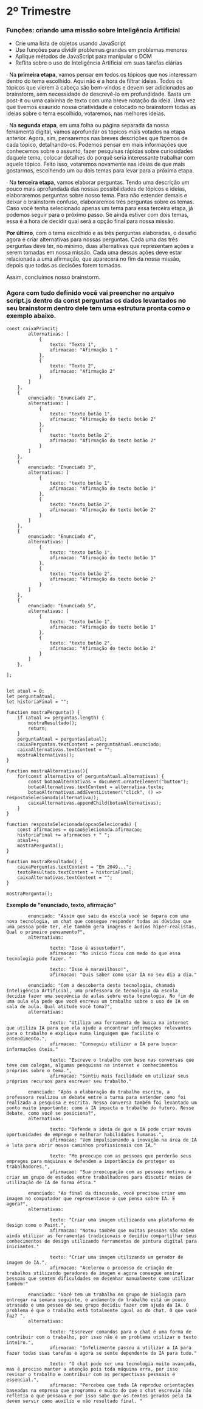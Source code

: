 





































































































































































































































































































































































































































































































































































































































































































































































































































































































































































































































































































































































































































































































































































































































































































































































































































































































































































































































































































































































































































# 2º Trimestre
### **Funções: criando uma missão sobre Inteligência Artificial**

-   Crie uma lista de objetos usando JavaScript
-   Use funções para dividir problemas grandes em problemas menores
-   Aplique métodos de JavaScript para manipular o DOM
-   Reflita sobre o uso de Inteligência Artificial em suas tarefas diárias

∙ Na **primeira etapa**, vamos pensar em todos os tópicos que nos interessam dentro do tema escolhido.
Aqui não é a hora de filtrar ideias. Todos os tópicos que vierem à cabeça são bem-vindos e devem ser adicionados ao brainstorm, sem necessidade de descrevê-lo em profundidade. Basta um post-it ou uma caixinha de texto com uma breve notação da ideia.
Uma vez que tivemos exaurido nossa criatividade e colocado no brainstorm todas as ideias sobre o tema escolhido, votaremos, nas melhores ideias.

∙ Na **segunda etapa**, em uma folha ou página separada da nossa ferramenta digital, vamos aprofundar os tópicos mais votados na etapa anterior.
Agora, sim, pensaremos nas breves descrições que fizemos de cada tópico, detalhando-os. Podemos pensar em mais informações que conhecemos sobre o assunto, fazer pesquisas rápidas sobre curiosidades daquele tema, colocar detalhes do porquê seria interessante trabalhar com aquele tópico. 
Feito isso, votaremos novamente nas ideias de que mais gostarmos, escolhendo um ou dois temas para levar para a próxima etapa.

∙ Na **terceira etapa**, vamos elaborar perguntas.
Tendo uma descrição um pouco mais aprofundada das nossas possibilidades de tópicos e ideias, elaboraremos perguntas sobre nosso tema.
Para não estender demais e deixar o brainstorm confuso, elaboraremos três perguntas sobre os temas.
Caso você tenha selecionado apenas um tema para essa terceira etapa, já podemos seguir para o próximo passo. 
Se ainda estiver com dois temas, essa é a hora de decidir qual será a opção final para nossa missão.

**Por último**, com o tema escolhido e as três perguntas elaboradas, o desafio agora é criar alternativas para nossas perguntas. 
Cada uma das três perguntas deve ter, no mínimo, duas alternativas que representam ações a serem tomadas em nossa missão.
Cada uma dessas ações deve estar relacionada a uma afirmação, que aparecerá no fim da nossa missão, depois que todas as decisões forem tomadas.

Assim, concluímos nosso brainstorm.

### Agora com tudo definido você vai preencher no arquivo script.js dentro da const perguntas os dados levantados no seu brainstorm dentro dele tem uma estrutura pronta como o exemplo abaixo.

    const caixaPrincitj
            alternativas: [
                {
                    texto: "Texto 1",
                    afirmacao: "Afirmação 1 "
                },
                {
                    texto: "Texto 2",
                    afirmacao: "Afirmação 2"
                }
            ]
        },
        {
            enunciado: "Enunciado 2",
            alternativas: [
                {
                    texto: "texto botão 1",
                    afirmacao: "Afirmação do texto botão 2"
                },
                {
                    texto: "texto botão 2",
                    afirmacao: "Afirmação do texto botão 2"
                }
            ]
        },
        {
            enunciado: "Enunciado 3",
            alternativas: [
                {
                    texto: "texto botão 1",
                    afirmacao: "Afirmação do texto botão 1"
                },
                {
                    texto: "texto botão 2",
                    afirmacao: "Afirmação do texto botão 2"
                }
            ]
        },
        {
            enunciado: "Enunciado 4",
            alternativas: [
                {
                    texto: "texto botão 1",
                    afirmacao: "Afirmação do texto botão 1"
                },
                {
                    texto: "texto botão 2",
                    afirmacao: "Afirmação do texto botão 2"
                }
            ]
        },
        {
            enunciado: "Enunciado 5",
            alternativas: [
                {
                    texto: "texto botão 1",
                    afirmacao: "Afirmação do texto botão 1"
                },
                {
                    texto: "texto botão 2",
                    afirmacao: "Afirmação do texto botão 2"
                }
            ]
        },
       
    ];
    
    
    let atual = 0;
    let perguntaAtual;
    let historiaFinal = "";
    
    function mostraPergunta() {
        if (atual >= perguntas.length) {
            mostraResultado();
            return;
        }
        perguntaAtual = perguntas[atual];
        caixaPerguntas.textContent = perguntaAtual.enunciado;
        caixaAlternativas.textContent = "";
        mostraAlternativas();
    }
    
    function mostraAlternativas(){
        for(const alternativa of perguntaAtual.alternativas) {
            const botaoAlternativas = document.createElement("button");
            botaoAlternativas.textContent = alternativa.texto;
            botaoAlternativas.addEventListener("click", () => respostaSelecionada(alternativa));
            caixaAlternativas.appendChild(botaoAlternativas);
        }
    }
    
    function respostaSelecionada(opcaoSelecionada) {
        const afirmacoes = opcaoSelecionada.afirmacao;
        historiaFinal += afirmacoes + " ";
        atual++;
        mostraPergunta();
    }
    
    function mostraResultado() {
        caixaPerguntas.textContent = "Em 2049...";
        textoResultado.textContent = historiaFinal;
        caixaAlternativas.textContent = "";
    }
    
    mostraPergunta();







**Exemplo de "enunciado, texto, afirmação"**


            enunciado: "Assim que saiu da escola você se depara com uma nova tecnologia, um chat que consegue responder todas as dúvidas que uma pessoa pode ter, ele também gera imagens e áudios hiper-realistas. Qual o primeiro pensamento?",
            alternativas: 
                
                    texto: "Isso é assustador!",
                    afirmacao: "No início ficou com medo do que essa tecnologia pode fazer. "

                    texto: "Isso é maravilhoso!",
                    afirmacao: "Quis saber como usar IA no seu dia a dia."

            enunciado: "Com a descoberta desta tecnologia, chamada Inteligência Artificial, uma professora de tecnologia da escola decidiu fazer uma sequência de aulas sobre esta tecnologia. No fim de uma aula ela pede que você escreva um trabalho sobre o uso de IA em sala de aula. Qual atitude você toma?",
            alternativas: 
                
                    texto: "Utiliza uma ferramenta de busca na internet que utiliza IA para que ela ajude a encontrar informações relevantes para o trabalho e explique numa linguagem que facilite o entendimento.",
                    afirmacao: "Conseguiu utilizar a IA para buscar informações úteis."

                    texto: "Escreve o trabalho com base nas conversas que teve com colegas, algumas pesquisas na internet e conhecimentos próprios sobre o tema.",
                    afirmacao: "Sentiu mais facilidade em utilizar seus próprios recursos para escrever seu trabalho."

            enunciado: "Após a elaboração do trabalho escrito, a professora realizou um debate entre a turma para entender como foi realizada a pesquisa e escrita. Nessa conversa também foi levantado um ponto muito importante: como a IA impacta o trabalho do futuro. Nesse debate, como você se posiciona?",
            alternativas: 
                
                    texto: "Defende a ideia de que a IA pode criar novas oportunidades de emprego e melhorar habilidades humanas.",
                    afirmacao: "Vem impulsionando a inovação na área de IA e luta para abrir novos caminhos profissionais com IA."

                    texto: "Me preocupo com as pessoas que perderão seus empregos para máquinas e defendem a importância de proteger os trabalhadores.",
                    afirmacao: "Sua preocupação com as pessoas motivou a criar um grupo de estudos entre trabalhadores para discutir meios de utilização de IA de forma ética."

            enunciado: "Ao final da discussão, você precisou criar uma imagem no computador que representasse o que pensa sobre IA. E agora?",
            alternativas: 
                
                    texto: "Criar uma imagem utilizando uma plataforma de design como o Paint.",
                    afirmacao: "Notou também que muitas pessoas não sabem ainda utilizar as ferramentas tradicionais e decidiu compartilhar seus conhecimentos de design utilizando ferramentas de pintura digital para iniciantes."

                    texto: "Criar uma imagem utilizando um gerador de imagem de IA.",
                    afirmacao: "Acelerou o processo de criação de trabalhos utilizando geradores de imagem e agora consegue ensinar pessoas que sentem dificuldades em desenhar manualmente como utilizar também!"

            enunciado: "Você tem um trabalho em grupo de biologia para entregar na semana seguinte, o andamento do trabalho está um pouco atrasado e uma pessoa do seu grupo decidiu fazer com ajuda da IA. O problema é que o trabalho está totalmente igual ao do chat. O que você faz? ",
            alternativas: 
                
                    texto: "Escrever comandos para o chat é uma forma de contribuir com o trabalho, por isso não é um problema utilizar o texto inteiro.",
                    afirmacao: "Infelizmente passou a utilizar a IA para fazer todas suas tarefas e agora se sente dependente da IA para tudo."

                    texto: "O chat pode ser uma tecnologia muito avançada, mas é preciso manter a atenção pois toda máquina erra, por isso revisar o trabalho e contribuir com as perspectivas pessoais é essencial.",
                    afirmacao: "Percebeu que toda IA reproduz orientações baseadas na empresa que programou e muito do que o chat escrevia não refletia o que pensava e por isso sabe que os textos gerados pela IA devem servir como auxílio e não resultado final. "


